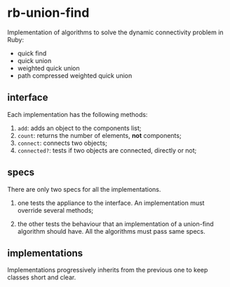 # rb-union-find

Implementation of algorithms to solve the dynamic connectivity problem in Ruby:

* quick find
* quick union
* weighted quick union
* path compressed weighted quick union

## interface

Each implementation has the following methods:

1. `add`: adds an object to the components list;
2. `count`: returns the number of elements, **not** components;
3. `connect`: connects two objects;
4. `connected?`: tests if two objects are connected, directly or not;

## specs

There are only two specs for all the implementations. 

1. one tests the appliance to the interface. An implementation must override several methods;

2. the other tests the behaviour that an implementation of a union-find algorithm should have. All the algorithms must pass same specs.


## implementations

Implementations progressively inherits from the previous one to keep classes short and clear.
